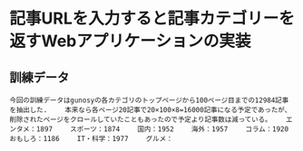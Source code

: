 # 記事URLを入力すると記事カテゴリーを返すWebアプリケーションの実装

## 訓練データ
`今回の訓練データはgunosyの各カテゴリのトップページから100ページ目までの12984記事を抽出した.　　
本来なら各ページ20記事で20×100×8=16000記事になる予定であったが、削除されたページをクロールしていたこともあったので予定より記事数は減っている。　　
エンタメ：1897　　
スポーツ：1874　　
国内：1952　　
海外：1957　　
コラム：1920　　
おもしろ：1186　　
IT・科学：1977　　
グルメ：
`